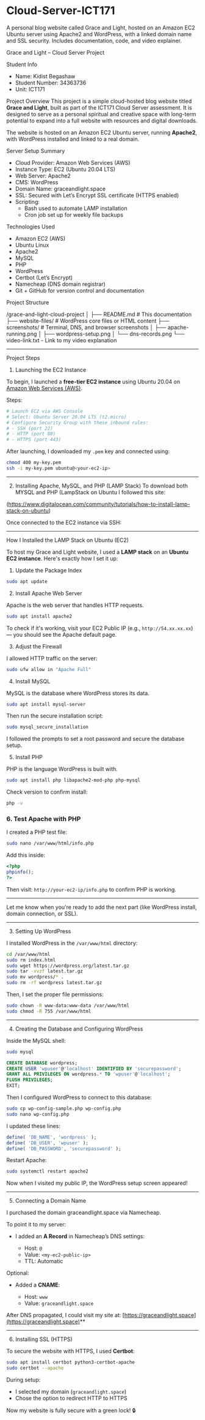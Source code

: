 # Cloud-Server-ICT171
A personal blog website called Grace and Light, hosted on an Amazon EC2 Ubuntu server using Apache2 and WordPress, with a linked domain name and SSL security. Includes documentation, code, and video explainer.

Grace and Light – Cloud Server Project

Student Info
- Name: Kidist Begashaw
- Student Number: 34363736
- Unit: ICT171

Project Overview
This project is a simple cloud-hosted blog website titled **Grace and Light**, built as part of the ICT171 Cloud Server assessment. It is designed to serve as a personal spiritual and creative space with long-term potential to expand into a full website with resources and digital downloads.

The website is hosted on an Amazon EC2 Ubuntu server, running **Apache2**, with WordPress installed and linked to a real domain.

Server Setup Summary
- Cloud Provider: Amazon Web Services (AWS)
- Instance Type: EC2 (Ubuntu 20.04 LTS)
- Web Server: Apache2
- CMS: WordPress
- Domain Name: graceandlight.space
- SSL: Secured with Let’s Encrypt SSL certificate (HTTPS enabled)
- Scripting:
  - Bash used to automate LAMP installation
  - Cron job set up for weekly file backups

Technologies Used
- Amazon EC2 (AWS)
- Ubuntu Linux
- Apache2
- MySQL 
- PHP
- WordPress
- Certbot (Let’s Encrypt)
- Namecheap (DNS domain registrar)
- Git + GitHub for version control and documentation

Project Structure

/grace-and-light-cloud-project
│
├── README.md # This documentation
├── website-files/ # WordPress core files or HTML content
├── screenshots/ # Terminal, DNS, and browser screenshots
│ ├── apache-running.png
│ ├── wordpress-setup.png
│ └── dns-records.png
└── video-link.txt - Link to my video explanation

---

Project Steps

1. Launching the EC2 Instance

To begin, I launched a **free-tier EC2 instance** using Ubuntu 20.04 on [Amazon Web Services (AWS)](https://aws.amazon.com/ec2/).

Steps:

```bash
# Launch EC2 via AWS Console
# Select: Ubuntu Server 20.04 LTS (t2.micro)
# Configure Security Group with these inbound rules:
# - SSH (port 22)
# - HTTP (port 80)
# - HTTPS (port 443)
```

After launching, I downloaded my `.pem` key and connected using:

```bash
chmod 400 my-key.pem
ssh -i my-key.pem ubuntu@<your-ec2-ip>
```

---

2. Installing Apache, MySQL, and PHP (LAMP Stack)
To download both MYSQL and PHP (LampStack on Ubuntu I followed this site:

(https://www.digitalocean.com/community/tutorials/how-to-install-lamp-stack-on-ubuntu)

Once connected to the EC2 instance via SSH:

---

How I Installed the LAMP Stack on Ubuntu (EC2)

To host my Grace and Light website, I used a **LAMP stack** on an **Ubuntu EC2 instance**. Here's exactly how I set it up:

1. Update the Package Index

```bash
sudo apt update
```

2. Install Apache Web Server

Apache is the web server that handles HTTP requests.

```bash
sudo apt install apache2
```

To check if it's working, visit your EC2 Public IP (e.g., `http://54.xx.xx.xx`) — you should see the Apache default page.

3. Adjust the Firewall

I allowed HTTP traffic on the server:

```bash
sudo ufw allow in "Apache Full"
```

4. Install MySQL

MySQL is the database where WordPress stores its data.

```bash
sudo apt install mysql-server
```

Then run the secure installation script:

```bash
sudo mysql_secure_installation
```

I followed the prompts to set a root password and secure the database setup.

5. Install PHP

PHP is the language WordPress is built with.

```bash
sudo apt install php libapache2-mod-php php-mysql
```

Check version to confirm install:

```bash
php -v
```

### 6. Test Apache with PHP

I created a PHP test file:

```bash
sudo nano /var/www/html/info.php
```

Add this inside:

```php
<?php
phpinfo();
?>
```

Then visit: `http://your-ec2-ip/info.php` to confirm PHP is working.

---

Let me know when you're ready to add the next part (like WordPress install, domain connection, or SSL).

---

3. Setting Up WordPress

I installed WordPress in the `/var/www/html` directory:

```bash
cd /var/www/html
sudo rm index.html
sudo wget https://wordpress.org/latest.tar.gz
sudo tar -xvzf latest.tar.gz
sudo mv wordpress/* .
sudo rm -rf wordpress latest.tar.gz
```

Then, I set the proper file permissions:

```bash
sudo chown -R www-data:www-data /var/www/html
sudo chmod -R 755 /var/www/html
```

---

4. Creating the Database and Configuring WordPress

Inside the MySQL shell:

```bash
sudo mysql
```

```sql
CREATE DATABASE wordpress;
CREATE USER 'wpuser'@'localhost' IDENTIFIED BY 'securepassword';
GRANT ALL PRIVILEGES ON wordpress.* TO 'wpuser'@'localhost';
FLUSH PRIVILEGES;
EXIT;
```

Then I configured WordPress to connect to this database:

```bash
sudo cp wp-config-sample.php wp-config.php
sudo nano wp-config.php
```

I updated these lines:

```php
define( 'DB_NAME', 'wordpress' );
define( 'DB_USER', 'wpuser' );
define( 'DB_PASSWORD', 'securepassword' );
```

Restart Apache:

```bash
sudo systemctl restart apache2
```

Now when I visited my public IP, the WordPress setup screen appeared!

---

5. Connecting a Domain Name

I purchased the domain graceandlight.space via Namecheap.

To point it to my server:

* I added an **A Record** in Namecheap’s DNS settings:

  * Host: `@`
  * Value: `<my-ec2-public-ip>`
  * TTL: Automatic

Optional:

* Added a **CNAME**:

  * Host: `www`
  * Value: `graceandlight.space`

After DNS propagated, I could visit my site at:
[https://graceandlight.space](https://graceandlight.space)**

---

6. Installing SSL (HTTPS)

To secure the website with HTTPS, I used **Certbot**:

```bash
sudo apt install certbot python3-certbot-apache
sudo certbot --apache
```

During setup:

* I selected my domain (`graceandlight.space`)
* Chose the option to redirect HTTP to HTTPS

Now my website is fully secure with a green lock! 🔒



